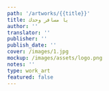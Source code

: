 ```yaml
---
path: '/artworks/{{title}}'
title: يا مسافر وحدك
author: ''
translator: ''
publisher: ''
publish_date: ''
cover: /images/1.jpg
mockup: /images/assets/logo.png
notes: ''
type: work_art
featured: false
---
```


